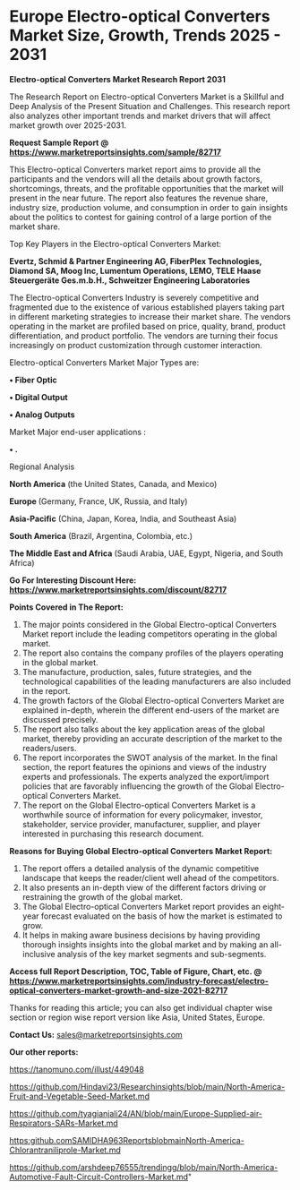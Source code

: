 # Europe Electro-optical Converters Market Size, Growth, Trends 2025 - 2031

<strong>Electro-optical Converters Market Research Report 2031</strong>

The Research Report on Electro-optical Converters Market is a Skillful and Deep Analysis of the Present Situation and Challenges. This research report also analyzes other important trends and market drivers that will affect market growth over 2025-2031.

<strong>Request Sample Report @ <a href=https://www.marketreportsinsights.com/sample/82717>https://www.marketreportsinsights.com/sample/82717</a></strong>

This Electro-optical Converters market report aims to provide all the participants and the vendors will all the details about growth factors, shortcomings, threats, and the profitable opportunities that the market will present in the near future. The report also features the revenue share, industry size, production volume, and consumption in order to gain insights about the politics to contest for gaining control of a large portion of the market share.

Top Key Players in the Electro-optical Converters Market:

<strong>Evertz, Schmid & Partner Engineering AG, FiberPlex Technologies, Diamond SA, Moog Inc, Lumentum Operations, LEMO, TELE Haase Steuergeräte Ges.m.b.H., Schweitzer Engineering Laboratories</strong>

The Electro-optical Converters Industry is severely competitive and fragmented due to the existence of various established players taking part in different marketing strategies to increase their market share. The vendors operating in the market are profiled based on price, quality, brand, product differentiation, and product portfolio. The vendors are turning their focus increasingly on product customization through customer interaction.

Electro-optical Converters Market Major Types are:

<strong>• Fiber Optic

• Digital Output

• Analog Outputs</strong>

Market Major end-user applications :

<strong>• .</strong>

Regional Analysis

</u><strong><b>North America</b></strong> (the United States, Canada, and Mexico)

<strong><b>Europe </b></strong>(Germany, France, UK, Russia, and Italy)

<strong><b>Asia-Pacific</b></strong> (China, Japan, Korea, India, and Southeast Asia)

<strong><b>South America</b></strong> (Brazil, Argentina, Colombia, etc.)

<strong><b>The Middle East and Africa</b></strong> (Saudi Arabia, UAE, Egypt, Nigeria, and South Africa)

<strong>Go For Interesting Discount Here: <a href=https://www.marketreportsinsights.com/discount/82717>https://www.marketreportsinsights.com/discount/82717</a></strong>

<strong>Points Covered in The Report:</strong>
<ol>
  <li>The major points considered in the Global Electro-optical Converters Market report include the leading competitors operating in the global market.</li>
  <li>The report also contains the company profiles of the players operating in the global market.</li>
  <li>The manufacture, production, sales, future strategies, and the technological capabilities of the leading manufacturers are also included in the report.</li>
  <li>The growth factors of the Global Electro-optical Converters Market are explained in-depth, wherein the different end-users of the market are discussed precisely.</li>
  <li>The report also talks about the key application areas of the global market, thereby providing an accurate description of the market to the readers/users.</li>
  <li>The report incorporates the SWOT analysis of the market. In the final section, the report features the opinions and views of the industry experts and professionals. The experts analyzed the export/import policies that are favorably influencing the growth of the Global Electro-optical Converters Market.</li>
  <li>The report on the Global Electro-optical Converters Market is a worthwhile source of information for every policymaker, investor, stakeholder, service provider, manufacturer, supplier, and player interested in purchasing this research document.</li>
</ol>
<strong>Reasons for Buying Global Electro-optical Converters Market Report:</strong>

<ol>
  <li>The report offers a detailed analysis of the dynamic competitive landscape that keeps the reader/client well ahead of the competitors.</li>
  <li>It also presents an in-depth view of the different factors driving or restraining the growth of the global market.</li>
  <li>The Global Electro-optical Converters Market report provides an eight-year forecast evaluated on the basis of how the market is estimated to grow.</li>
  <li>It helps in making aware business decisions by having providing thorough insights insights into the global market and by making an all-inclusive analysis of the key market segments and sub-segments.</li>
</ol>
<strong>Access full Report Description, TOC, Table of Figure, Chart, etc. @ <a href=https://www.marketreportsinsights.com/industry-forecast/electro-optical-converters-market-growth-and-size-2021-82717>https://www.marketreportsinsights.com/industry-forecast/electro-optical-converters-market-growth-and-size-2021-82717</a></strong>


Thanks for reading this article; you can also get individual chapter wise section or region wise report version like Asia, United States, Europe.

<strong>Contact Us:</strong>
sales@marketreportsinsights.com

<strong>Our other reports:</strong>

<a href=https://tanomuno.com/illust/449048>https://tanomuno.com/illust/449048</a>

<a href=https://github.com/Hindavi23/Researchinsights/blob/main/North-America-Fruit-and-Vegetable-Seed-Market.md>https://github.com/Hindavi23/Researchinsights/blob/main/North-America-Fruit-and-Vegetable-Seed-Market.md</a>

<a href=https://github.com/tyagianjali24/AN/blob/main/Europe-Supplied-air-Respirators-SARs-Market.md>https://github.com/tyagianjali24/AN/blob/main/Europe-Supplied-air-Respirators-SARs-Market.md</a>

<a href=https:github.comSAMIDHA963ReportsblobmainNorth-America-Chlorantraniliprole-Market.md>https:github.comSAMIDHA963ReportsblobmainNorth-America-Chlorantraniliprole-Market.md</a>

<a href=https://github.com/arshdeep76555/trendingg/blob/main/North-America-Automotive-Fault-Circuit-Controllers-Market.md>https://github.com/arshdeep76555/trendingg/blob/main/North-America-Automotive-Fault-Circuit-Controllers-Market.md</a>"
